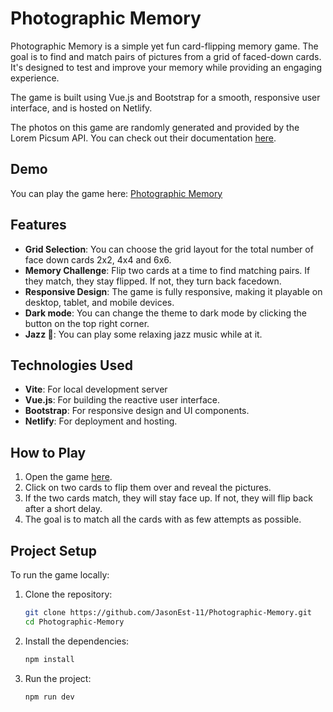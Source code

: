 # Photographic Memory

Photographic Memory is a simple yet fun card-flipping memory game. The goal is to find and match pairs of pictures from a grid of faced-down cards. It's designed to test and improve your memory while providing an engaging experience.

The game is built using Vue.js and Bootstrap for a smooth, responsive user interface, and is hosted on Netlify.

The photos on this game are randomly generated and provided by the Lorem Picsum API. You can check out their documentation [here](https://picsum.photos/).
## Demo

You can play the game here: [Photographic Memory](https://photographic-memory.netlify.app/)

## Features

- **Grid Selection**: You can choose the grid layout for the total number of face down cards 2x2, 4x4 and 6x6.
- **Memory Challenge**: Flip two cards at a time to find matching pairs. If they match, they stay flipped. If not, they turn back facedown.
- **Responsive Design**: The game is fully responsive, making it playable on desktop, tablet, and mobile devices.
- **Dark mode**: You can change the theme to dark mode by clicking the button on the top right corner.
- **Jazz 🎷**: You can play some relaxing jazz music while at it.

## Technologies Used

- **Vite**: For local development server
- **Vue.js**: For building the reactive user interface.
- **Bootstrap**: For responsive design and UI components.
- **Netlify**: For deployment and hosting.

## How to Play

1. Open the game [here](https://photographic-memory.netlify.app/).
2. Click on two cards to flip them over and reveal the pictures.
3. If the two cards match, they will stay face up. If not, they will flip back after a short delay.
4. The goal is to match all the cards with as few attempts as possible.

## Project Setup

To run the game locally:

1. Clone the repository:
   ```bash
   git clone https://github.com/JasonEst-11/Photographic-Memory.git
   cd Photographic-Memory
2. Install the dependencies:
   ```bash
   npm install
3. Run the project:
   ```bash
   npm run dev
